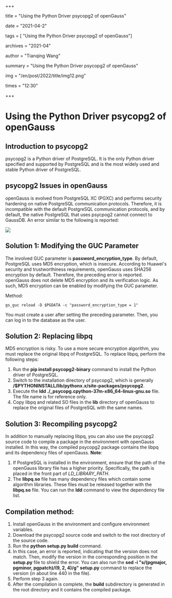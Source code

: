 +++

title = "Using the Python Driver psycopg2 of openGauss"

date = "2021-04-2"

tags = [ "Using the Python Driver psycopg2 of openGauss"]

archives = "2021-04"

author = "Tianqing Wang"

summary = "Using the Python Driver psycopg2 of openGauss"

img = "/en/post/2022/title/img12.png"

times = "12:30"

+++

# Using the Python Driver psycopg2 of openGauss<a name="ZH-CN_TOPIC_0000001251226653"></a>

## Introduction to psycopg2<a name="section13310153615369"></a>

psycopg2 is a Python driver of PostgreSQL. It is the only Python driver specified and supported by PostgreSQL and is the most widely used and stable Python driver of PostgreSQL.

## psycopg2 Issues in openGauss<a name="section183128368368"></a>

openGauss is evolved from PostgreSQL XC \(PGXC\) and performs security hardening on native PostgreSQL communication protocols. Therefore, it is incompatible with the default PostgreSQL communication protocols, and by default, the native PostgreSQL that uses psycpog2 cannot connect to GaussDB. An error similar to the following is reported:

![](../figures/zh-cn_image_0000001252248517.jpg)

## Solution 1: Modifying the GUC Parameter<a name="section23131436133613"></a>

The involved GUC parameter is  **password\_encryption\_type**. By default, PostgreSQL uses MD5 encryption, which is insecure. According to Huawei's security and trustworthiness requirements, openGauss uses SHA256 encryption by default. Therefore, the preceding error is reported. openGauss does not delete MD5 encryption and its verification logic. As such, MD5 encryption can be enabled by modifying the GUC parameter.

Method:

```
gs_guc reload -D $PGDATA -c "password_encryption_type = 1"
```

You must create a user after setting the preceding parameter. Then, you can log in to the database as the user.

## Solution 2: Replacing libpq<a name="section23201436183618"></a>

MD5 encryption is risky. To use a more secure encryption algorithm, you must replace the original libpq of PostgreSQL. To replace libpq, perform the following steps:

1.  Run the  **pip install psycopg2-binary**  command to install the Python driver of PostgreSQL.
2.  Switch to the installation directory of psycopg2, which is generally  **/$PYTHONINSTALL/lib/pythonx.x/site-packages/psycopg2**.
3.  Execute the  **ldd ./\_psycopg.cpython-37m-x86\_64-linux-gnu.so**  file. The file name is for reference only.
4.  Copy libpq and related SO files in the  **lib**  directory of openGauss to replace the original files of PostgreSQL with the same names.

## Solution 3: Recompiling psycopg2<a name="section16332936173612"></a>

In addition to manually replacing libpq, you can also use the psycopg2 source code to compile a package in the environment with openGauss installed. In this way, the compiled psycopg2 package contains the libpq and its dependency files of openGauss.  **Note**:

1.  If PostgreSQL is installed in the environment, ensure that the path of the openGauss library file has a higher priority. Specifically, the path is placed in the front part of  _LD\_LIBRARY\_PATH_.
2.  The  **libpq.so**  file has many dependency files which contain some algorithm libraries. These files must be released together with the  **libpq.so**  file. You can run the  **ldd**  command to view the dependency file list.

## Compilation method:<a name="section733816362366"></a>

1.  Install openGauss in the environment and configure environment variables.
2.  Download the psycopg2 source code and switch to the root directory of the source code.
3.  Run the  **python setup.py build**  command.
4.  In this case, an error is reported, indicating that the version does not match. Then, modify the version in the corresponding position in the  **setup.py**  file to shield the error. You can also run the  **sed -i "s/\(pgmajor, pgminor, pgpatch\)/\(9, 2, 4\)/g" setup.py**  command to replace the version \(in about line 440 in the file\).
5.  Perform step 3 again.
6.  After the compilation is complete, the  **build**  subdirectory is generated in the root directory and it contains the compiled package.

